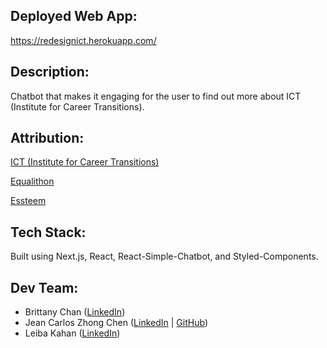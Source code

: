 ## Deployed Web App:

https://redesignict.herokuapp.com/

## Description:

Chatbot that makes it engaging for the user to find out more about ICT (Institute for Career Transitions).

## Attribution:

[ICT (Institute for Career Transitions)](https://www.ictransitions.org/)

[Equalithon](https://www.equalithon.io/)

[Essteem](https://www.essteem.com/)

## Tech Stack:

Built using Next.js, React, React-Simple-Chatbot, and Styled-Components.

## Dev Team:

- Brittany Chan ([LinkedIn](https://www.linkedin.com/in/brittany-chan-32ab43a4/))
- Jean Carlos Zhong Chen ([LinkedIn](https://www.linkedin.com/in/jean-carlos-zhong-chen/) | [GitHub](https://github.com/jeancarlosZ))
- Leiba Kahan ([LinkedIn](https://www.linkedin.com/in/leiba-kahan-107129128/))
